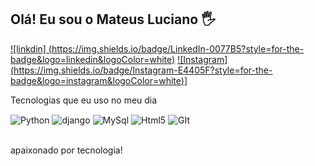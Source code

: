 ## Olá! Eu sou o Mateus Luciano 🖐️


[![linkdin] (https://img.shields.io/badge/LinkedIn-0077B5?style=for-the-badge&logo=linkedin&logoColor=white)](https://www.linkedin.com/in/mateus-luciano-38087722b/)
[![Instagram] (https://img.shields.io/badge/Instagram-E4405F?style=for-the-badge&logo=instagram&logoColor=white)](https://www.instagram.com/mateuslucianoo/)]





 Tecnologias que eu uso no meu dia

<div style="display: inline_block">
  <img align="center" alt="Python" src="https://img.shields.io/badge/Python-14354C?style=for-the-badge&logo=python&logoColor=white" />
  <img align="center" alt="django" src="https://img.shields.io/badge/Django-092E20?style=for-the-badge&logo=django&logoColor=white" />
  <img align="center" alt="MySql" src="https://img.shields.io/badge/MySQL-005C84?style=for-the-badge&logo=mysql&logoColor=white" />
  <img align="center" alt="Html5" src="https://img.shields.io/badge/HTML5-E34F26?style=for-the-badge&logo=html5&logoColor=white" />
  <img align="center" alt="GIt" src="https://img.shields.io/badge/GIT-E44C30?style=for-the-badge&logo=git&logoColor=white" />
</div><br/>

apaixonado por tecnologia!


